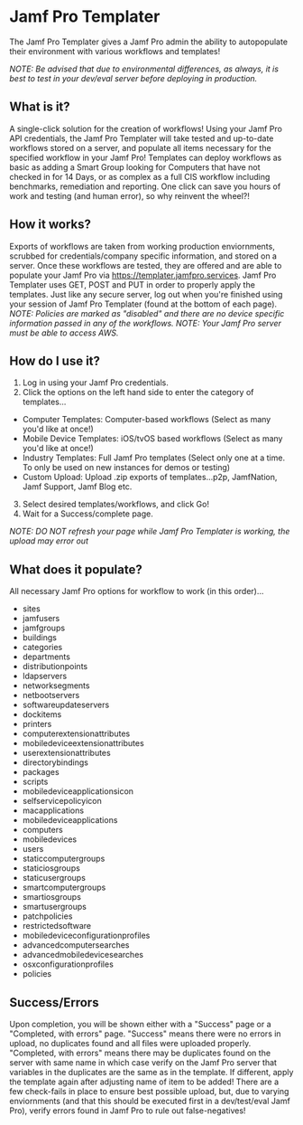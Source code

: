 # Jamf Pro Templater

The Jamf Pro Templater gives a Jamf Pro admin the ability to autopopulate their environment with various workflows and templates!

*NOTE: Be advised that due to environmental differences, as always, it is best to test in your dev/eval server before deploying in production.*

## What is it?

A single-click solution for the creation of workflows! Using your Jamf Pro API credentials, the Jamf Pro Templater will take tested and up-to-date workflows stored on a server, and populate all items necessary for the specified workflow in your Jamf Pro! Templates can deploy workflows as basic as adding a Smart Group looking for Computers that have not checked in for 14 Days, or as complex as a full CIS workflow including benchmarks, remediation and reporting.  One click can save you hours of work and testing (and human error), so why reinvent the wheel?!

## How it works?

Exports of workflows are taken from working production enviornments, scrubbed for credentials/company specific information, and stored on a server. Once these workflows are tested, they are offered and are able to populate your Jamf Pro via https://templater.jamfpro.services. Jamf Pro Templater uses GET, POST and PUT in order to properly apply the templates. Just like any secure server, log out when you're finished using your session of Jamf Pro Templater (found at the bottom of each page). 
*NOTE: Policies are marked as "disabled" and there are no device specific information passed in any of the workflows.
NOTE: Your Jamf Pro server must be able to access AWS.*

## How do I use it?
1. Log in using your Jamf Pro credentials.
2. Click the options on the left hand side to enter the category of templates...
 - Computer Templates: Computer-based workflows (Select as many you'd like at once!)
 - Mobile Device Templates: iOS/tvOS based workflows (Select as many you'd like at once!)
 - Industry Templates: Full Jamf Pro templates (Select only one at a time. To only be used on new instances for demos or testing)
 - Custom Upload: Upload .zip exports of templates...p2p, JamfNation, Jamf Support, Jamf Blog etc.
3. Select desired templates/workflows, and click Go!
4. Wait for a Success/complete page.

*NOTE: DO NOT refresh your page while Jamf Pro Templater is working, the upload may error out*

## What does it populate?

All necessary Jamf Pro options for workflow to work (in this order)...
- sites
- jamfusers
- jamfgroups
- buildings
- categories
- departments
- distributionpoints
- ldapservers
- networksegments
- netbootservers
- softwareupdateservers
- dockitems
- printers
- computerextensionattributes
- mobiledeviceextensionattributes
- userextensionattributes
- directorybindings
- packages
- scripts
- mobiledeviceapplicationsicon
- selfservicepolicyicon
- macapplications
- mobiledeviceapplications
- computers
- mobiledevices
- users
- staticcomputergroups
- staticiosgroups
- staticusergroups
- smartcomputergroups
- smartiosgroups
- smartusergroups
- patchpolicies
- restrictedsoftware
- mobiledeviceconfigurationprofiles
- advancedcomputersearches
- advancedmobiledevicesearches
- osxconfigurationprofiles
- policies

## Success/Errors

Upon completion, you will be shown either with a "Success" page or a "Completed, with errors" page. "Success" means there were no errors in upload, no duplicates found and all files were uploaded properly. "Completed, with errors" means there may be duplicates found on the server with same name in which case verify on the Jamf Pro server that variables in the duplicates are the same as in the template. If different, apply the template again after adjusting name of item to be added! There are a few check-fails in place to ensure best possible upload, but, due to varying enviornments (and that this should be executed first in a dev/test/eval Jamf Pro), verify errors found in Jamf Pro to rule out false-negatives!


